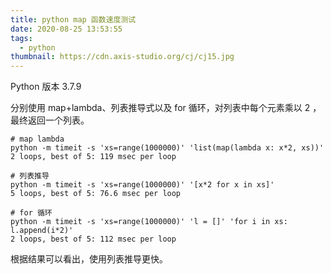 ```yaml
---
title: python map 函数速度测试
date: 2020-08-25 13:53:55
tags:
  - python
thumbnail: https://cdn.axis-studio.org/cj/cj15.jpg
---
```


Python 版本 3.7.9

分别使用 map+lambda、列表推导式以及 for 循环，对列表中每个元素乘以 2 ，最终返回一个列表。

```shell
# map lambda
python -m timeit -s 'xs=range(1000000)' 'list(map(lambda x: x*2, xs))'
2 loops, best of 5: 119 msec per loop

# 列表推导
python -m timeit -s 'xs=range(1000000)' '[x*2 for x in xs]'
5 loops, best of 5: 76.6 msec per loop

# for 循环
python -m timeit -s 'xs=range(1000000)' 'l = []' 'for i in xs: l.append(i*2)'
2 loops, best of 5: 112 msec per loop
```

根据结果可以看出，使用列表推导更快。